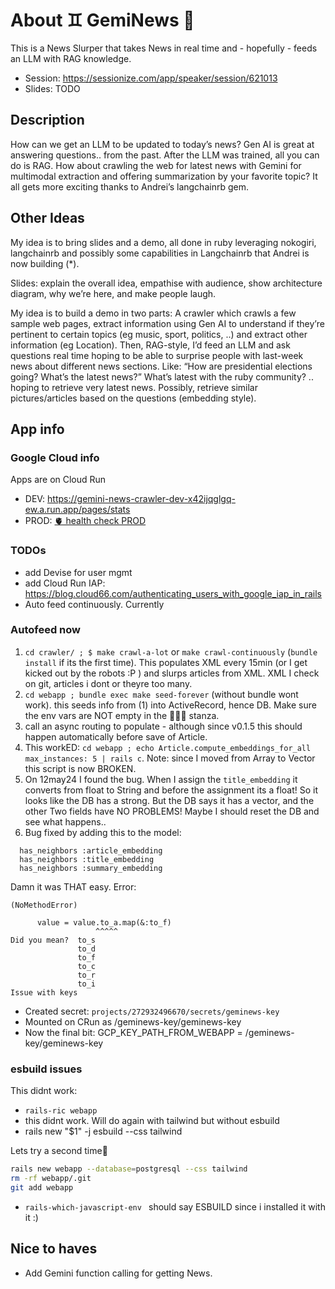 
# About ♊️ GemiNews 📰

This is a News Slurper that takes News in real time and - hopefully - feeds an LLM with RAG knowledge.

* Session: https://sessionize.com/app/speaker/session/621013
* Slides: TODO

## Description

How can we get an LLM to be updated to today’s news?
Gen AI is great at answering questions.. from the past. After the LLM was trained, all you can do is RAG.
How about crawling the web for latest news with Gemini for multimodal extraction and offering summarization by your favorite topic?
It all gets more exciting thanks to Andrei’s langchainrb gem.

## Other Ideas

My idea is to bring slides and a demo, all done in ruby leveraging nokogiri, langchainrb and possibly some capabilities in Langchainrb that Andrei is now building (*).

Slides: explain the overall idea, empathise with audience, show architecture diagram, why we’re here, and make people laugh.

My idea is to build a demo in two parts:
A crawler which crawls a few sample web pages, extract information using Gen AI to understand if they’re pertinent to certain topics (eg music, sport, politics, ..) and extract other information (eg Location).
Then, RAG-style, I’d feed an LLM and ask questions real time hoping to be able to surprise people with last-week news about different news sections. Like:
“How are presidential elections going? What’s the latest news?”
What’s latest with the ruby community?
.. hoping to retrieve very latest news.
Possibly, retrieve similar pictures/articles based on the questions (embedding style).

## App info

### Google Cloud info

Apps are on Cloud Run

* DEV: https://gemini-news-crawler-dev-x42ijqglgq-ew.a.run.app/pages/stats
* PROD: [🫀 health check PROD](https://gemini-news-crawler-prod-x42ijqglgq-ew.a.run.app/up)

### TODOs

*  add Devise for user mgmt
*  add Cloud Run IAP: https://blog.cloud66.com/authenticating_users_with_google_iap_in_rails
* Auto feed continuously. Currently

### Autofeed now

1. `cd crawler/ ; $ make crawl-a-lot` or `make crawl-continuously` (`bundle install` if its the first time). This populates XML every 15min (or I get kicked out by the robots :P ) and slurps articles from XML. XML I check on git, articles i dont or theyre too many.
2. `cd webapp ; bundle exec make seed-forever` (without bundle wont work). this seeds info from (1) into ActiveRecord, hence DB. Make sure the env vars are NOT empty in the 🧡🧡🧡 stanza.
3. call an async routing to populate - although since v0.1.5 this should happen automatically before save of Article.
4. This workED: `cd webapp ; echo Article.compute_embeddings_for_all max_instances: 5 | rails c`. Note: since I moved from Array to Vector this script is now BROKEN.
5. On 12may24 I found the bug. When I assign the `title_embedding` it converts from float to String and before the assignment its a float! So it looks like the DB has a strong. But the DB says it has a vector, and the other Two fields have NO PROBLEMS! Maybe I should reset the DB and see what happens..
6. Bug fixed by adding this to the model:
```
  has_neighbors :article_embedding
  has_neighbors :title_embedding
  has_neighbors :summary_embedding
```
Damn it was THAT easy.
Error:
```
(NoMethodError)

      value = value.to_a.map(&:to_f)
                   ^^^^^
Did you mean?  to_s
               to_d
               to_f
               to_c
               to_r
               to_i
Issue with keys
```
* Created secret: `projects/272932496670/secrets/geminews-key`
* Mounted on CRun as /geminews-key/geminews-key
* Now the final bit: GCP_KEY_PATH_FROM_WEBAPP = /geminews-key/geminews-key

### esbuild issues

This didnt work:
* `rails-ric webapp`
* this didnt work. Will do again with tailwind but without esbuild
* rails new "$1" -j esbuild --css tailwind

Lets try a second time🧮

```bash
rails new webapp --database=postgresql --css tailwind
rm -rf webapp/.git
git add webapp
```

* `rails-which-javascript-env ` should say ESBUILD since i installed it with it :)

## Nice to haves

* Add Gemini function calling for getting News.
